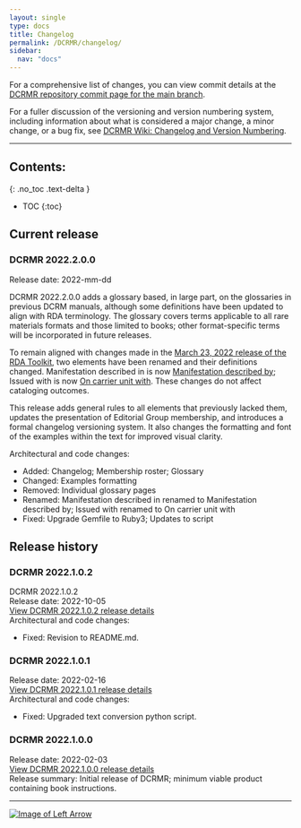 ```yaml
---
layout: single
type: docs
title: Changelog
permalink: /DCRMR/changelog/
sidebar:
  nav: "docs"
---
```


For a comprehensive list of changes, you can view commit details at the [DCRMR repository commit page for the main branch](https://github.com/rbms-bsc/DCRMR/commits/main).  

For a fuller discussion of the versioning and version numbering system, including information about what is considered a major change, a minor change, or a bug fix, see [DCRMR Wiki: Changelog and Version Numbering](https://github.com/rbms-bsc/DCRMR/wiki/Changelog-versioning-system).

---

## Contents:
{: .no_toc .text-delta }

- TOC
{:toc}

## Current release

### DCRMR 2022.2.0.0   
Release date: 2022-mm-dd  

DCRMR 2022.2.0.0 adds a glossary based, in large part, on the glossaries in previous DCRM manuals, although some definitions have been updated to align with RDA terminology. The glossary covers terms applicable to all rare materials formats and those limited to books; other format-specific terms will be incorporated in future releases.

To remain aligned with changes made in the [March 23, 2022 release of the RDA Toolkit](https://access.rdatoolkit.org/Resource/Index?externalId=en-US_topic_03232022_RN), two elements have been renamed and their definitions changed. Manifestation described in is now [Manifestation described by](//DCRMR/additional-notes/Manifestation-described-by/); Issued with is now [On carrier unit with](/DCRMR/additional-notes/On-carrier-unit-with/). These changes do not affect cataloging outcomes.

This release adds general rules to all elements that previously lacked them, updates the presentation of Editorial Group membership, and introduces a formal changelog versioning system. It also changes the formatting and font of the examples within the text for improved visual clarity.

Architectural and code changes:  
* Added: Changelog; Membership roster; Glossary 
* Changed: Examples formatting 
* Removed: Individual glossary pages
* Renamed: Manifestation described in renamed to Manifestation described by; Issued with renamed to On carrier unit with
* Fixed: Upgrade Gemfile to Ruby3; Updates to script

## Release history

### DCRMR 2022.1.0.2
DCRMR 2022.1.0.2   
Release date: 2022-10-05  
[View DCRMR 2022.1.0.2 release details](https://github.com/rbms-bsc/DCRMR/commit/ac4a1f2a2990e366ef77ecd231d9105c358a6b55)  
Architectural and code changes:   
* Fixed: Revision to README.md.

### DCRMR 2022.1.0.1   
Release date: 2022-02-16  
[View DCRMR 2022.1.0.1 release details](https://github.com/rbms-bsc/DCRMR/commit/070e351ef14a54b7d351de7d285b5ff45e1e99f6)  
Architectural and code changes:  
* Fixed: Upgraded text conversion python script.

### DCRMR 2022.1.0.0 
Release date: 2022-02-03  
[View DCRMR 2022.1.0.0 release details](https://github.com/rbms-bsc/DCRMR/commit/a157530042291e1cf81b863e33a032d6dde3a811)  
Release summary: Initial release of DCRMR; minimum viable product containing book instructions.  


---

[![Image of Left Arrow](https://rbms-bsc.github.io/DCRMR/assets/pictures/navigation/Arrow_Left.png "Glossary")](/DCRMR/glossary/)

